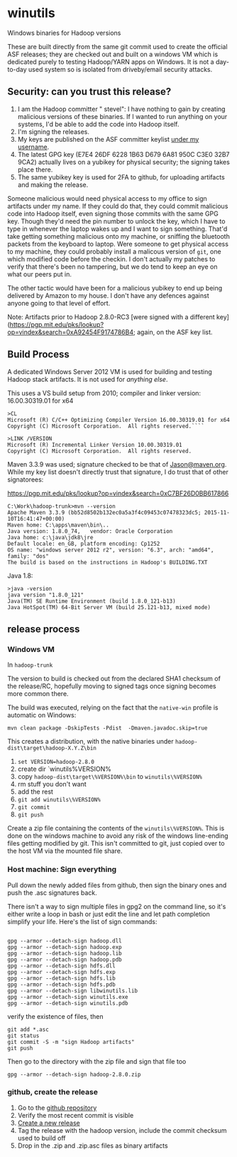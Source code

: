 # winutils
Windows binaries for Hadoop versions 

These are built directly from the same git commit used to create the official ASF releases; they are checked out
and built on a windows VM which is dedicated purely to testing Hadoop/YARN apps on Windows. It is not a day-to-day
used system so is isolated from driveby/email security attacks.


## Security: can you trust this release?

1. I am the Hadoop committer " stevel": I have nothing to gain by creating malicious versions of these binaries. If I wanted to run anything on your systems, I'd be able to add the code into Hadoop itself.
1. I'm signing the releases.
1. My keys are published on the ASF committer keylist [under my username](https://people.apache.org/keys/committer/stevel).
1. The latest GPG key  (E7E4 26DF 6228 1B63 D679  6A81 950C C3E0 32B7 9CA2) actually lives on a yubikey for physical security; the signing takes place there.
1. The same yubikey key is used for 2FA to github, for uploading artifacts and making the release.

Someone malicious would need physical access to my office to sign artifacts under my name. If they could do that, they could commit malicious code into Hadoop itself, even signing those commits with the same GPG key. Though they'd need the pin number to unlock the key, which I have to type in whenever the laptop wakes up and I want to sign something. That'd take getting something malicious onto my machine, or sniffing the bluetooth packets from the keyboard to laptop. Were someone to get physical access to my machine, they could probably install a malicous version of `git`, one which modified code before the checkin. I don't actually my patches to verify that there's been no tampering, but we do tend to keep an eye on what our peers put in.

The other tactic would have been for a malicious yubikey to end up being delivered by Amazon to my house. I don't have any defences against anyone going to that level of effort.


Note: Artifacts prior to Hadoop 2.8.0-RC3 [were signed with a different key](https://pgp.mit.edu/pks/lookup?op=vindex&search=0xA92454F9174786B4; again, on the ASF key list.

## Build Process

A dedicated Windows Server 2012 VM is used for building and testing Hadoop stack artifacts. It is not used for *anything else*.

This uses a VS build setup from 2010; compiler and linker version: 16.00.30319.01 for x64


    >CL
    Microsoft (R) C/C++ Optimizing Compiler Version 16.00.30319.01 for x64
    Copyright (C) Microsoft Corporation.  All rights reserved.````

    >LINK /VERSION
    Microsoft (R) Incremental Linker Version 10.00.30319.01
    Copyright (C) Microsoft Corporation.  All rights reserved.



Maven 3.3.9 was used; signature checked to be that of Jason@maven.org. While my key list doesn't directly trust that signature, I do trust that of other signatorees:

https://pgp.mit.edu/pks/lookup?op=vindex&search=0xC7BF26D0BB617866


    C:\Work\hadoop-trunk>mvn --version
    Apache Maven 3.3.9 (bb52d8502b132ec0a5a3f4c09453c07478323dc5; 2015-11-10T16:41:47+00:00)
    Maven home: C:\apps\maven\bin\..
    Java version: 1.8.0_74,   vendor: Oracle Corporation
    Java home: c:\java\jdk8\jre
    Default locale: en_GB, platform encoding: Cp1252
    OS name: "windows server 2012 r2", version: "6.3", arch: "amd64", family: "dos"
    The build is based on the instructions in Hadoop's BUILDING.TXT


Java 1.8:

```
>java -version
java version "1.8.0_121"
Java(TM) SE Runtime Environment (build 1.8.0_121-b13)
Java HotSpot(TM) 64-Bit Server VM (build 25.121-b13, mixed mode)
```

## release process


### Windows VM

In `hadoop-trunk`

The version to build is checked out from the declared SHA1 checksum of the release/RC, hopefully moving to signed tags once signing becomes more common there.

The build was executed, relying on the fact that the `native-win` profile is automatic on Windows:


    mvn clean package -DskipTests -Pdist  -Dmaven.javadoc.skip=true 
    

This creates a distribution, with the native binaries under `hadoop-dist\target\hadoop-X.Y.Z\bin`


1. `set VERSION=hadoop-2.8.0`
1. create dir `winutils\%VERSION%
1. copy `hadoop-dist\target\%VERSION%\bin` to `winutils\%VERSION%`
1. rm stuff you don't want
1. add the rest
1. `git add winutils\%VERSION%`
1. `git commit`
1. `git push`

Create a zip file containing the contents of the `winutils\%VERSION%`. This is done on the windows machine to avoid any risk of the windows line-ending files getting modified by git. This isn't committed to git, just copied over to the host VM via the mounted file share.

### Host machine: Sign everything

Pull down the newly added files from github, then sign the binary ones and push the .asc signatures back.




There isn't a way to sign multiple files in gpg2 on the command line, so it's either write a loop in bash or just edit the line and let path completion simplify your life. Here's the list of sign commands:


```

gpg --armor --detach-sign hadoop.dll
gpg --armor --detach-sign hadoop.exp
gpg --armor --detach-sign hadoop.lib
gpg --armor --detach-sign hadoop.pdb
gpg --armor --detach-sign hdfs.dll
gpg --armor --detach-sign hdfs.exp
gpg --armor --detach-sign hdfs.lib
gpg --armor --detach-sign hdfs.pdb 
gpg --armor --detach-sign libwinutils.lib 
gpg --armor --detach-sign winutils.exe
gpg --armor --detach-sign winutils.pdb

````

verify the existence of files, then 

```
git add *.asc
git status
git commit -S -m "sign Hadoop artifacts"
git push
```


Then go to the directory with the zip file and sign that file too

```
gpg --armor --detach-sign hadoop-2.8.0.zip 

```


### github, create the release

1. Go to the [github repository](https://github.com/steveloughran/winutils)
1. Verify the most recent commit is visible
1. [Create a new release](https://github.com/steveloughran/winutils/releases/new)
1. Tag the release with the hadoop version, include the commit checksum used to build off
1. Drop in the .zip and .zip.asc files as binary artifacts

